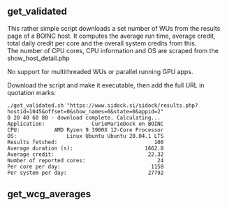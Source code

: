 ## get_validated 
This rather simple script downloads a set number of WUs from the results page of a BOINC host.
It computes the average run time, average credit, total daily credit per core and the overall system credits from this.  
The number of CPU cores, CPU information and OS are scraped from the show_host_detail.php

No support for multithreaded WUs or parallel running GPU apps.

Download the script and make it executable, then add the full URL in quotation marks:

```
./get_validated.sh "https://www.sidock.si/sidock/results.php?hostid=1045&offset=0&show_names=0&state=0&appid=2"
0 20 40 60 80 - download complete. Calculating...
Application:               CurieMarieDock on BOINC
CPU:           AMD Ryzen 9 3900X 12-Core Processor
OS:                Linux Ubuntu Ubuntu 20.04.1 LTS
Results fetched:                               100
Average duration (s):                       1662.8
Average credit:                              22.32
Number of reported cores:                       24
Per core per day:                             1158
Per system per day:                          27792
```

## get_wcg_averages
